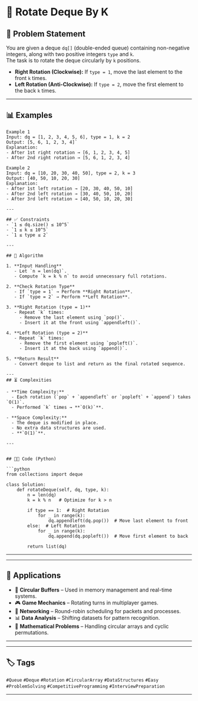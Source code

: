 # 🔄 Rotate Deque By K

## 📌 Problem Statement

You are given a deque `dq[]` (double-ended queue) containing non-negative integers, along with two positive integers `type` and `k`.  
The task is to rotate the deque circularly by `k` positions.

- **Right Rotation (Clockwise):** If `type = 1`, move the last element to the front `k` times.  
- **Left Rotation (Anti-Clockwise):** If `type = 2`, move the first element to the back `k` times.  

---

## 📊 Examples
```text
Example 1
Input: dq = [1, 2, 3, 4, 5, 6], type = 1, k = 2
Output: [5, 6, 1, 2, 3, 4]`
Explanation:  
- After 1st right rotation → [6, 1, 2, 3, 4, 5]  
- After 2nd right rotation → [5, 6, 1, 2, 3, 4]  

Example 2
Input: dq = [10, 20, 30, 40, 50], type = 2, k = 3  
Output: [40, 50, 10, 20, 30]
Explanation:
- After 1st left rotation → [20, 30, 40, 50, 10]  
- After 2nd left rotation → [30, 40, 50, 10, 20]  
- After 3rd left rotation → [40, 50, 10, 20, 30]  

---

## ✅ Constraints
- `1 ≤ dq.size() ≤ 10^5`  
- `1 ≤ k ≤ 10^5`  
- `1 ≤ type ≤ 2`  

---

## 📝 Algorithm

1. **Input Handling**  
   - Let `n = len(dq)`.  
   - Compute `k = k % n` to avoid unnecessary full rotations.  

2. **Check Rotation Type**  
   - If `type = 1` → Perform **Right Rotation**.  
   - If `type = 2` → Perform **Left Rotation**.  

3. **Right Rotation (type = 1)**  
   - Repeat `k` times:  
     - Remove the last element using `pop()`.  
     - Insert it at the front using `appendleft()`.  

4. **Left Rotation (type = 2)**  
   - Repeat `k` times:  
     - Remove the first element using `popleft()`.  
     - Insert it at the back using `append()`.  

5. **Return Result**  
   - Convert deque to list and return as the final rotated sequence.  

---
## ⏳ Complexities

- **Time Complexity:**  
  - Each rotation (`pop` + `appendleft` or `popleft` + `append`) takes `O(1)`.  
  - Performed `k` times → **`O(k)`**.  

- **Space Complexity:**  
  - The deque is modified in place.  
  - No extra data structures are used.  
  - **`O(1)`**.  

---


## 🧑‍💻 Code (Python)

```python
from collections import deque

class Solution:    
    def rotateDeque(self, dq, type, k):
        n = len(dq)
        k = k % n   # Optimize for k > n

        if type == 1:  # Right Rotation
            for _ in range(k):
                dq.appendleft(dq.pop())  # Move last element to front
        else:  # Left Rotation
            for _ in range(k):
                dq.append(dq.popleft())  # Move first element to back
        
        return list(dq)
```
---
---

## 🚀 Applications

- 🔄 **Circular Buffers** – Used in memory management and real-time systems.  
- 🎮 **Game Mechanics** – Rotating turns in multiplayer games.  
- 📡 **Networking** – Round-robin scheduling for packets and processes.  
- 📊 **Data Analysis** – Shifting datasets for pattern recognition.  
- 🧮 **Mathematical Problems** – Handling circular arrays and cyclic permutations.  

---
---

## 🏷️ Tags

`#Queue` `#Deque` `#Rotation` `#CircularArray` `#DataStructures` `#Easy` `#ProblemSolving` `#CompetitiveProgramming` `#InterviewPreparation`

---
